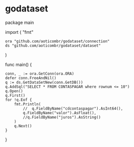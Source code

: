 # godataset



package main

import (
	"fmt"

	ora "github.com/aoticombr/godataset/connection"
	ds "github.com/aoticombr/godataset/dataset"
)

func main() {

	conn, _ := ora.GetConn(ora.ORA)
	defer conn.FreeAndNil()
	q := ds.GetDataSetNew(conn.GetDB())
	q.AddSql("SELECT * FROM CONTASPAGAR where rownum <= 10")
	q.Open()
	q.First()
	for !q.Eof {
		fmt.Println(
			//	q.FieldByName("cdcontaspagar").AsInt64(),
			q.FieldByName("valor").AsFloat(),
			//q.FieldByName("juros").AsString()
		)
		q.Next()
	}

}
